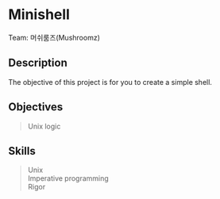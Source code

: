# Minishell
Team: 머쉬룸즈(Mushroomz)

## Description
The objective of this project is for you to create a simple shell.

## Objectives
>Unix logic

## Skills
>Unix   
>Imperative programming   
>Rigor  
